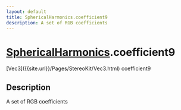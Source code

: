 ```yaml
---
layout: default
title: SphericalHarmonics.coefficient9
description: A set of RGB coefficients
---
```

# [SphericalHarmonics]({{site.url}}/Pages/StereoKit/SphericalHarmonics.html).coefficient9

<div class='signature' markdown='1'>
[Vec3]({{site.url}}/Pages/StereoKit/Vec3.html) coefficient9
</div>

## Description
A set of RGB coefficients

